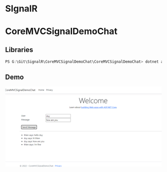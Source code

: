 # SIgnalR

# CoreMVCSignalDemoChat

## Libraries
```c#
PS G:\Git\SignalR\CoreMVCSignalDemoChat\CoreMVCSignalDemoChat> dotnet add package Microsoft.AspNetCore.SignalR 
```

## Demo
<div align="center">
  <img alt="GIF" src="./Assets/CoreMVCSignalDemoChat/Demo.png"/>
</div>